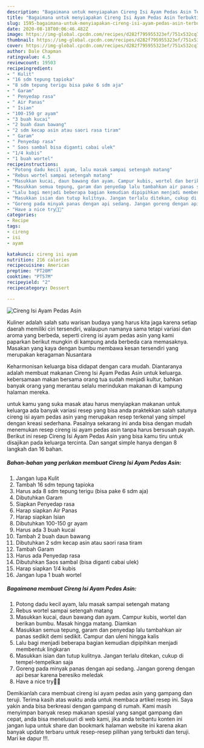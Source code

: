 ```yaml
---
description: "Bagaimana untuk menyiapakan Cireng Isi Ayam Pedas Asin Terbukti"
title: "Bagaimana untuk menyiapakan Cireng Isi Ayam Pedas Asin Terbukti"
slug: 1595-bagaimana-untuk-menyiapakan-cireng-isi-ayam-pedas-asin-terbukti
date: 2020-08-18T00:06:46.482Z
image: https://img-global.cpcdn.com/recipes/d282f795955323ef/751x532cq70/cireng-isi-ayam-pedas-asin-foto-resep-utama.jpg
thumbnail: https://img-global.cpcdn.com/recipes/d282f795955323ef/751x532cq70/cireng-isi-ayam-pedas-asin-foto-resep-utama.jpg
cover: https://img-global.cpcdn.com/recipes/d282f795955323ef/751x532cq70/cireng-isi-ayam-pedas-asin-foto-resep-utama.jpg
author: Dale Chapman
ratingvalue: 4.5
reviewcount: 19503
recipeingredient:
- " Kulit"
- "16 sdm tepung tapioka"
- "8 sdm tepung terigu bisa pake 6 sdm aja"
- " Garam"
- " Penyedap rasa"
- " Air Panas"
- " Isian"
- "100-150 gr ayam"
- "3 buah kucai"
- "2 buah daun bawang"
- "2 sdm kecap asin atau saori rasa tiram"
- " Garam"
- " Penyedap rasa"
- " Saos sambal bisa diganti cabai ulek"
- "1/4 kubis"
- "1 buah wortel"
recipeinstructions:
- "Potong dadu kecil ayam, lalu masak sampai setengah matang"
- "Rebus wortel sampai setengah matang"
- "Masukkan kucai, daun bawang dan ayam. Campur kubis, wortel dan berikan bumbu. Masak hingga matang. Diamkan"
- "Masukkan semua tepung, garam dan penyedap lalu tambahkan air panas sedikit demi sedikit. Campur dan uleni hingga kalis"
- "Lalu bagi menjadi beberapa bagian kemudian dipipihkan menjadi membentuk lingkaran"
- "Masukkan isian dan tutup kulitnya. Jangan terlalu ditekan, cukup di tempel-tempelkan saja"
- "Goreng pada minyak panas dengan api sedang. Jangan goreng dengan api besar karena beresiko meledak"
- "Have a nice try🥳👏"
categories:
- Recipe
tags:
- cireng
- isi
- ayam

katakunci: cireng isi ayam 
nutrition: 216 calories
recipecuisine: American
preptime: "PT20M"
cooktime: "PT57M"
recipeyield: "2"
recipecategory: Dessert

---
```



![Cireng Isi Ayam Pedas Asin](https://img-global.cpcdn.com/recipes/d282f795955323ef/751x532cq70/cireng-isi-ayam-pedas-asin-foto-resep-utama.jpg)

Kuliner adalah salah satu warisan budaya yang harus kita jaga karena setiap daerah memiliki ciri tersendiri, walaupun namanya sama tetapi variasi dan aroma yang berbeda, seperti cireng isi ayam pedas asin yang kami paparkan berikut mungkin di kampung anda berbeda cara memasaknya. Masakan yang kaya dengan bumbu membawa kesan tersendiri yang merupakan keragaman Nusantara



Keharmonisan keluarga bisa didapat dengan cara mudah. Diantaranya adalah membuat makanan Cireng Isi Ayam Pedas Asin untuk keluarga. kebersamaan makan bersama orang tua sudah menjadi kultur, bahkan banyak orang yang merantau selalu merindukan makanan di kampung halaman mereka.

untuk kamu yang suka masak atau harus menyiapkan makanan untuk keluarga ada banyak variasi resep yang bisa anda praktekkan salah satunya cireng isi ayam pedas asin yang merupakan resep terkenal yang simpel dengan kreasi sederhana. Pasalnya sekarang ini anda bisa dengan mudah menemukan resep cireng isi ayam pedas asin tanpa harus bersusah payah.
Berikut ini resep Cireng Isi Ayam Pedas Asin yang bisa kamu tiru untuk disajikan pada keluarga tercinta. Dan sangat simple hanya dengan 8 langkah dan 16 bahan.


<!--inarticleads1-->

##### Bahan-bahan yang perlukan membuat Cireng Isi Ayam Pedas Asin:

1. Jangan lupa  Kulit
1. Tambah 16 sdm tepung tapioka
1. Harus ada 8 sdm tepung terigu (bisa pake 6 sdm aja)
1. Dibutuhkan  Garam
1. Siapkan  Penyedap rasa
1. Harap siapkan  Air Panas
1. Harap siapkan  Isian
1. Dibutuhkan 100-150 gr ayam
1. Harus ada 3 buah kucai
1. Tambah 2 buah daun bawang
1. Dibutuhkan 2 sdm kecap asin atau saori rasa tiram
1. Tambah  Garam
1. Harus ada  Penyedap rasa
1. Dibutuhkan  Saos sambal (bisa diganti cabai ulek)
1. Harap siapkan 1/4 kubis
1. Jangan lupa 1 buah wortel




<!--inarticleads2-->

##### Bagaimana membuat  Cireng Isi Ayam Pedas Asin:

1. Potong dadu kecil ayam, lalu masak sampai setengah matang
1. Rebus wortel sampai setengah matang
1. Masukkan kucai, daun bawang dan ayam. Campur kubis, wortel dan berikan bumbu. Masak hingga matang. Diamkan
1. Masukkan semua tepung, garam dan penyedap lalu tambahkan air panas sedikit demi sedikit. Campur dan uleni hingga kalis
1. Lalu bagi menjadi beberapa bagian kemudian dipipihkan menjadi membentuk lingkaran
1. Masukkan isian dan tutup kulitnya. Jangan terlalu ditekan, cukup di tempel-tempelkan saja
1. Goreng pada minyak panas dengan api sedang. Jangan goreng dengan api besar karena beresiko meledak
1. Have a nice try🥳👏




Demikianlah cara membuat cireng isi ayam pedas asin yang gampang dan teruji. Terima kasih atas waktu anda untuk membaca artikel resep ini. Saya yakin anda bisa berkreasi dengan gampang di rumah. Kami masih menyimpan banyak resep makanan spesial yang sangat gampang dan cepat, anda bisa menelusuri di web kami, jika anda terbantu konten ini jangan lupa untuk share dan bookmark halaman website ini karena akan banyak update terbaru untuk resep-resep pilihan yang terbukti dan teruji. Mari ke dapur !!!. 
